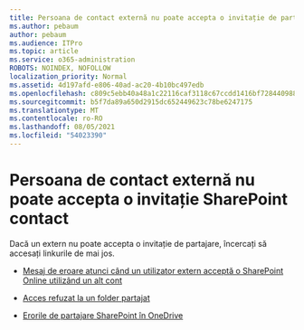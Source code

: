 ```yaml
---
title: Persoana de contact externă nu poate accepta o invitație de partajare
ms.author: pebaum
author: pebaum
ms.audience: ITPro
ms.topic: article
ms.service: o365-administration
ROBOTS: NOINDEX, NOFOLLOW
localization_priority: Normal
ms.assetid: 4d197afd-e806-40ad-ac20-4b10bc497edb
ms.openlocfilehash: c809c5ebb40a48a1c22116caf3118c67ccdd1416bf7284409886ed0c96250410
ms.sourcegitcommit: b5f7da89a650d2915dc652449623c78be6247175
ms.translationtype: MT
ms.contentlocale: ro-RO
ms.lasthandoff: 08/05/2021
ms.locfileid: "54023390"
---
```

# <a name="external-contact-is-unable-to-accept-a-sharepoint-invitation"></a>Persoana de contact externă nu poate accepta o invitație SharePoint contact

Dacă un extern nu poate accepta o invitație de partajare, încercați să accesați linkurile de mai jos.

- [Mesaj de eroare atunci când un utilizator extern acceptă o SharePoint Online utilizând un alt cont](https://docs.microsoft.com/sharepoint/support/sharing-and-permissions/error-when-external-user-accepts-an-invitation-by-using-another-account)

- [Acces refuzat la un folder partajat](https://docs.microsoft.com/sharepoint/support/sharing-and-permissions/cannot-access-shared-folder)

- [Erorile de partajare SharePoint în OneDrive](https://docs.microsoft.com/sharepoint/sharepoint-onedrive-error-message)

